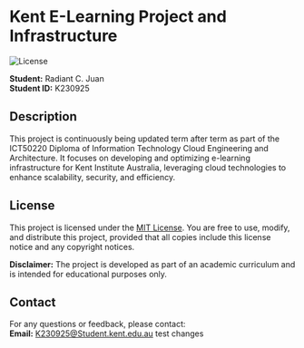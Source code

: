 # Kent E-Learning Project and Infrastructure
![License](https://img.shields.io/badge/license-MIT-blue)

**Student:** Radiant C. Juan  
**Student ID:** K230925

## Description

This project is continuously being updated term after term as part of the ICT50220 Diploma of Information Technology Cloud Engineering and Architecture. It focuses on developing and optimizing e-learning infrastructure for Kent Institute Australia, leveraging cloud technologies to enhance scalability, security, and efficiency.

## License

This project is licensed under the [MIT License](https://opensource.org/licenses/MIT). You are free to use, modify, and distribute this project, provided that all copies include this license notice and any copyright notices.

**Disclaimer:** The project is developed as part of an academic curriculum and is intended for educational purposes only.

## Contact

For any questions or feedback, please contact:  
**Email:** [K230925@Student.kent.edu.au](mailto:K230925@Student.kent.edu.au) test changes